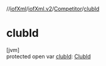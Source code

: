 //[iofXml](../../../index.md)/[iofXml.v2](../index.md)/[Competitor](index.md)/[clubId](club-id.md)

# clubId

[jvm]\
protected open var [clubId](club-id.md): [ClubId](../-club-id/index.md)
